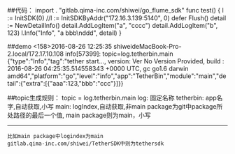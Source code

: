 ##代码：
	import . "gitlab.qima-inc.com/shiwei/go_flume_sdk"
	func test() {
     	l := InitSDK(0)
     	//l := InitSDKByAddr("172.16.3.139:5140", 0)
    	defer Flush()
    	detail := NewDetailInfo()
    	detail.AddLogItem("a", "cccc")
    	detail.AddLogItem("b", 123)
    	l.Info("Info", "a bbb\nddd", detail)
	}

##demo
	<158>2016-08-26 12:25:35 shiweideMacBook-Pro-2.local/172.17.10.108 info[57399]: topic=log.tetherbin.main {"type":"Info","tag":"tether start..., version: Ver No Version Provided, build : 2016-08-26 04:25:35.514558343 +0000 UTC, gc go1.6 darwin amd64","platform":"go","level":"info","app":"TetherBin","module":"main","detail":{"extra":[{"aaa":123,"bbb":"ccc"}]}}

##topic生成规则：
	topic = log.tetherbin.main
	log: 固定名称
	tetherbin: app名字,自动获取,小写
	main: logIndex,自动获取,非main package为git中package所处路径的最后一个值, main package则为main，小写
***
	
	比如main package中logindex为main
	gitlab.qima-inc.com/shiwei/TetherSDK中则为tethersdk
